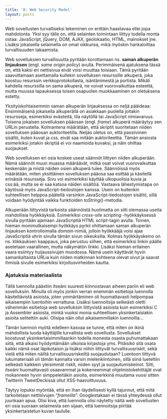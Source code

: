 ```yaml
---
title: '8: Web Security Model'
layout: posts
---
```


Web sovellusten turvalliseksi tekeminen on erittäin haastavaa ellei jopa mahdotonta. Yksi syy tälle on, että selainten toimintaan liittyy todella monta ostaa: JavaScript, jQuery, DOM, AJAX, geolokaatio, HTML, mainokset jne. Lisäksi jokaisella selaimella on omat oikkunsa, mikä myöskin hankaloittaa turvallisuuden takaamista. 
 
Web sovelluksien turvallisuutta pyritään korottamaan ns. **saman alkuperän linjauksen** (engl. *same origin policy*) avulla. Perimmäisenä ajatuksena tässä on, että kaksi eri nettisivua eivät voisi muuttaa toisiaan. Tämä pyritään saavuttamaan asettamalla kullekin sovelluksen resurssille alkuperä, joka koostuu resurssin verkko&shy;protokollasta, isäntä&shy;nimestä ja portista. Mikäli kahdella resurssilla on sama alkuperä, ne voivat vuorovaikuttaa esteettä, mutta muussa tapauksessa toisen osapuolen muokkaaminen on oletuksena estetty.
 
Yksityiskohtaisemmin saman alkuperän linjauksessa on neljä pääideaa: Ensimmäisenä jokaisella alkuperällä on asiakkaan puolella joitakin resursseja, esimerkiksi evästeitä, tila näytöllä tai JavaScript nimiavaruus. Toisena jokaisen sovelluksen pääosan (engl. *frame*) alkuperä määräytyy sen URLin perustella. Kolmantena määrätään, että skriptit suoritetaan niiden sovelluksen pääosan auktoriteetilla. Neljäs oletus on, että passiivinen sisältö, kuten kuvat ja css, eivät saa mitään auktoriteettia. Tämän ansiosta esimerkiksi jotakin skriptiä ei voi naamioida kuvaksi, ja näin ohittaa suojaukset.
 
Web sovelluksen eri osia koskee useat säännöt liittyen niiden alkuperään. Nämä säännöt muun muassa määräävät, mitkä osat voivat vuorovaikuttaa keskenään ja mistä näiden osien alkuperä tulee. Säännöissä myös määrätään, miten yksittäinen sovelluksen pääosa saa esittää ja käsitellä erinäisiä resursseja. Sivu voi esimerkiksi käyttää ulkopuolisia kuvia ja css:ää, mutta se ei saa katsoa näiden sisältöä. Vastaava lähestymistapa on käytössä myös JavaScript-tiedostojen kanssa. Usein on kuitenkin suhteellisen helppoa päätellä varsinkin JavaScript-tiedostojen sisältö, sillä voidaan hyödyntää vaikka funktioiden *toString*()-metodia. 
 
Alkuperään liittyvistä tarkoista säännöistä huolimatta on silti olemassa useita mahdollisia hyökkäyksiä. Esimerkiksi *cross-site scripting* -hyökkäyksessä sivulla pyritään ajamaan JavaScriptiä HTML *script*-tagin avulla. Toinen, hieman monimutkaisempi hyökkäys pyrkii ohittamaan saman alkuperän linjauksen kontrolloimalla *domain*-nimiä, jolloin hyökkääjä voisi ajaa JavaScriptiä uhrin sivulla tämän sivun oikeuksilla. Kolmas hyökkäyskeino on ns. klikkauksen kaappaus, joka perustuu siihen, että esimerkiksi linkin päälle asetetaan vaarallinen, mutta näkymätön linkki. Lisäksi hieman erilainen vaara esiintyy huijaus&shy;sivujen muodossa. Nämä usein käyttävät hyvin samankaltaista URLia kuin niiden matkinnan kohteena olevat sivut ja saavat ihmisiä sivulle esimerkiksi kirjoitus&shy;virheiden kautta.
 
 
### Ajatuksia materiaalista
 
Tällä luennolla päästiin itseäni suuresti kiinnostavan aiheen pariin eli web sovelluksiin. Minulla oli myös jonkin verran enemmän esitietoja luennolla käsiteltävistä asioista, joten ymmärtäminen oli huomattavasti helpompaa aikaisempiin luentoihin verrattuna. Lisäksi luennoitsija selkeästi oletti vähemmän esitietoja web sovelluksiin liittyvistä asioista kuin esimerkiksi C ja Assembler asioista, minkä vuoksi monia suhteellisen yksinkertaisiakin asioita selitettiin auki. Olisipa näin ollut aikaisemmillakin luennoilla…
 
Tämän luennon myötä edelleen kasvaa se tunne, että miten on ikinä mahdollista luoda käyttäjille turvallista web sovellusta. Sovellukset koostuvat yksin&shy;kertaisim&shy;millaankin todella monesta osasta puhumattakaan siitä, että alkaisi hyödyntämään ulkoisia kirjastoja yms. Pitäisikö sitä osata kaikki nämä osat läpikotaisin ja lisäksi niihin liittyvät turvallisuus&shy;riskit, sekä vielä että miten näiltä turvallisuus&shy;riskeiltä suojaudutaan? Luentoon liittyvä lukumateriaali oli tämän kannalta varsin mielenkiintoinen, sillä siinä lueteltiin selkeästi kaikkein yleisimmät riskit, niiden syyt ja suojautumiskeinot. Silti, itseäni huomattavasti osaavammat ja kokeneemmat ohjelmisto&shy;kehittäjät ovat mokanneen hyvin simppeleitäkin asioita, esimerkkinä muutama vuosi sitten Twitterin TweetDeckissä ollut XSS-haavoittuvuus.
 
Täytyy lopuksi myöntää, että en ihan täydellisesti kyllä tajunnut, että mitä tarkoitetaan nettisivujen “*frameilla*”. Googlestakaan ei tässä yhteydessä ollut juurikaan apua. Olisi kiva, että luennolla olisi näytetty näitä web sovellusten eri osia suoraan selaimesta sen sijaan, että luennoitsija piirtää yksinkertaistetun kuvan taululle.